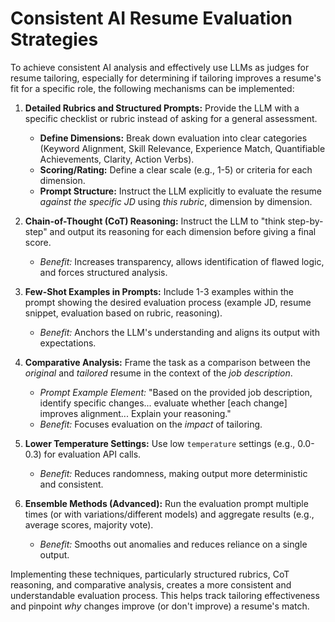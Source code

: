 # Consistent AI Resume Evaluation Strategies

To achieve consistent AI analysis and effectively use LLMs as judges for resume tailoring, especially for determining if tailoring improves a resume's fit for a specific role, the following mechanisms can be implemented:

1.  **Detailed Rubrics and Structured Prompts:** Provide the LLM with a specific checklist or rubric instead of asking for a general assessment.
    *   **Define Dimensions:** Break down evaluation into clear categories (Keyword Alignment, Skill Relevance, Experience Match, Quantifiable Achievements, Clarity, Action Verbs).
    *   **Scoring/Rating:** Define a clear scale (e.g., 1-5) or criteria for each dimension.
    *   **Prompt Structure:** Instruct the LLM explicitly to evaluate the resume *against the specific JD* using *this rubric*, dimension by dimension.

2.  **Chain-of-Thought (CoT) Reasoning:** Instruct the LLM to "think step-by-step" and output its reasoning for each dimension before giving a final score.
    *   *Benefit:* Increases transparency, allows identification of flawed logic, and forces structured analysis.

3.  **Few-Shot Examples in Prompts:** Include 1-3 examples within the prompt showing the desired evaluation process (example JD, resume snippet, evaluation based on rubric, reasoning).
    *   *Benefit:* Anchors the LLM's understanding and aligns its output with expectations.

4.  **Comparative Analysis:** Frame the task as a comparison between the *original* and *tailored* resume in the context of the *job description*.
    *   *Prompt Example Element:* "Based on the provided job description, identify specific changes... evaluate whether [each change] improves alignment... Explain your reasoning."
    *   *Benefit:* Focuses evaluation on the *impact* of tailoring.

5.  **Lower Temperature Settings:** Use low `temperature` settings (e.g., 0.0-0.3) for evaluation API calls.
    *   *Benefit:* Reduces randomness, making output more deterministic and consistent.

6.  **Ensemble Methods (Advanced):** Run the evaluation prompt multiple times (or with variations/different models) and aggregate results (e.g., average scores, majority vote).
    *   *Benefit:* Smooths out anomalies and reduces reliance on a single output.

Implementing these techniques, particularly structured rubrics, CoT reasoning, and comparative analysis, creates a more consistent and understandable evaluation process. This helps track tailoring effectiveness and pinpoint *why* changes improve (or don't improve) a resume's match. 